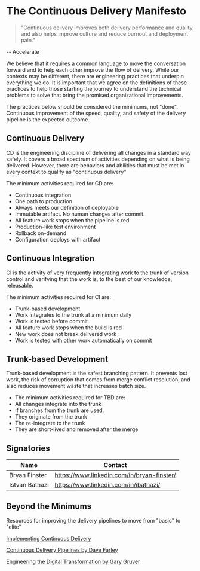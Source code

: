 # The Continuous Delivery Manifesto

> "Continuous delivery improves both delivery performance and quality, and also helps improve culture and reduce burnout and deployment pain."
     	
-- Accelerate

We believe that it requires a common language to move the conversation forward and to help each other improve the flow of delivery. While our contexts may be different, there are engineering practices that underpin everything we do. It is important that we agree on the definitions of these practices to help those starting the journey to understand the technical problems to solve that bring the promised organizational improvements.

The practices below should be considered the minimums, not "done". Continuous improvement of the speed, quality, and safety of the delivery pipeline is the expected outcome. 

## Continuous Delivery

CD is the engineering discipline of delivering all changes in a standard way safely. It covers a broad spectrum of activities depending on what is being delivered. However, there are behaviors and abilities that must be met in every context to qualify as "continuous delivery"

The minimum activities required for CD are:

- Continuous integration
- One path to production
- Always meets our definition of deployable 
- Immutable artifact. No human changes after commit.
- All feature work stops when the pipeline is red 
- Production-like test environment
- Rollback on-demand
- Configuration deploys with artifact

## Continuous Integration

CI is the activity of very frequently integrating work to the trunk of version control and verifying that the work is, to the best of our knowledge, releasable.

The minimum activities required for CI are:

- Trunk-based development
- Work integrates to the trunk at a minimum daily
- Work is tested before commit
- All feature work stops when the build is red 
- New work does not break delivered work
- Work is tested with other work automatically on commit

## Trunk-based Development

Trunk-based development is the safest branching pattern. It prevents lost work, the risk of corruption that comes from merge conflict resolution, and also reduces movement waste that increases batch size.

- The minimum activities required for TBD are:
- All changes integrate into the trunk
- If branches from the trunk are used:
- They originate from the trunk
- The re-integrate to the trunk
- They are short-lived and removed after the merge

## Signatories

| Name          | Contact                                    |
|---------------|--------------------------------------------|
| Bryan Finster | https://www.linkedin.com/in/bryan-finster/ |
| Istvan Bathazi| https://www.linkedin.com/in/ibathazi/      |

## Beyond the Minimums

Resources for improving the delivery pipelines to move from "basic" to "elite"

[Implementing Continuous Delivery](https://cloud.google.com/architecture/devops/devops-tech-continuous-delivery#implementing_continuous_delivery)

[Continuous Delivery Pipelines by Dave Farley](https://leanpub.com/cd-pipelines)

[Engineering the Digital Transformation by Gary Gruver](https://garygruver.com/engineering-digital-transformation.php)

